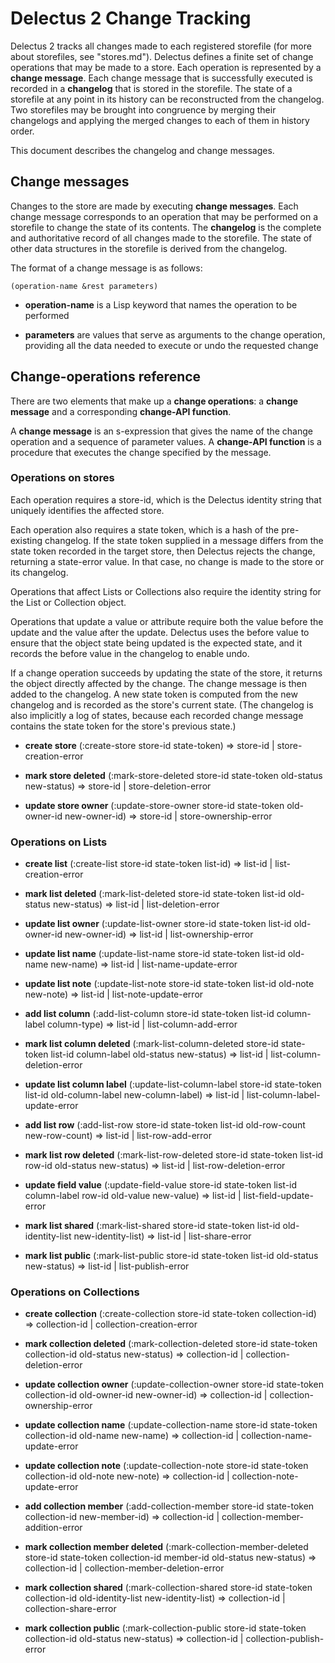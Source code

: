 # Delectus 2 Change Tracking

Delectus 2 tracks all changes made to each registered storefile (for
more about storefiles, see "stores.md"). Delectus defines a finite set
of change operations that may be made to a store. Each operation is
represented by a **change message**. Each change message that is
successfully executed is recorded in a **changelog** that is stored in
the storefile. The state of a storefile at any point in its history
can be reconstructed from the changelog. Two storefiles may be brought
into congruence by merging their changelogs and applying the merged
changes to each of them in history order.

This document describes the changelog and change messages.

## Change messages

Changes to the store are made by executing **change messages**. Each
change message corresponds to an operation that may be performed on a
storefile to change the state of its contents. The **changelog** is
the complete and authoritative record of all changes made to the
storefile. The state of other data structures in the storefile is
derived from the changelog.

The format of a change message is as follows:

```Lisp
(operation-name &rest parameters)
```

- **operation-name** is a Lisp keyword that names the operation to be
    performed

- **parameters** are values that serve as arguments to the change
    operation, providing all the data needed to execute or undo the
    requested change

## Change-operations reference

There are two elements that make up a **change operations**: a
**change message** and a corresponding **change-API function**.

A **change message** is an s-expression that gives the name of the
change operation and a sequence of parameter values. A **change-API
function** is a procedure that executes the change specified by the
message.

### Operations on stores

Each operation requires a store-id, which is the Delectus identity
string that uniquely identifies the affected store.

Each operation also requires a state token, which is a hash of the
pre-existing changelog. If the state token supplied in a message
differs from the state token recorded in the target store, then
Delectus rejects the change, returning a state-error value. In that
case, no change is made to the store or its changelog.

Operations that affect Lists or Collections also require the identity
string for the List or Collection object.

Operations that update a value or attribute require both the value
before the update and the value after the update. Delectus uses the
before value to ensure that the object state being updated is the
expected state, and it records the before value in the changelog to
enable undo.

If a change operation succeeds by updating the state of the store, it
returns the object directly affected by the change. The change message
is then added to the changelog. A new state token is computed from the
new changelog and is recorded as the store's current state. (The
changelog is also implicitly a log of states, because each recorded
change message contains the state token for the store's previous
state.)

- **create store**
    (:create-store store-id state-token)
    => store-id | store-creation-error

- **mark store deleted**
    (:mark-store-deleted store-id state-token old-status new-status)
    => store-id | store-deletion-error

- **update store owner**
    (:update-store-owner store-id state-token old-owner-id new-owner-id)
    => store-id | store-ownership-error

### Operations on Lists

- **create list**
    (:create-list store-id state-token list-id)
    => list-id | list-creation-error

- **mark list deleted**
    (:mark-list-deleted store-id state-token list-id old-status new-status)
    => list-id | list-deletion-error

- **update list owner**
    (:update-list-owner store-id state-token list-id old-owner-id new-owner-id)
    => list-id | list-ownership-error

- **update list name**
    (:update-list-name store-id state-token list-id old-name new-name)
    => list-id | list-name-update-error

- **update list note**
    (:update-list-note store-id state-token list-id old-note new-note)
    => list-id | list-note-update-error

- **add list column**
    (:add-list-column store-id state-token list-id column-label column-type)
    => list-id | list-column-add-error

- **mark list column deleted**
    (:mark-list-column-deleted store-id state-token list-id column-label old-status new-status)
    => list-id | list-column-deletion-error

- **update list column label**
    (:update-list-column-label store-id state-token list-id old-column-label new-column-label)
    => list-id | list-column-label-update-error

- **add list row**
    (:add-list-row store-id state-token list-id old-row-count new-row-count)
    => list-id | list-row-add-error

- **mark list row deleted**
    (:mark-list-row-deleted store-id state-token list-id row-id old-status new-status)
    => list-id | list-row-deletion-error

- **update field value**
    (:update-field-value store-id state-token list-id column-label row-id old-value new-value)
    => list-id | list-field-update-error

- **mark list shared**
    (:mark-list-shared store-id state-token list-id old-identity-list new-identity-list)
    => list-id | list-share-error

- **mark list public**
    (:mark-list-public store-id state-token list-id old-status new-status)
    => list-id | list-publish-error

### Operations on Collections

- **create collection**
    (:create-collection store-id state-token collection-id)
    => collection-id | collection-creation-error

- **mark collection deleted**
    (:mark-collection-deleted store-id state-token collection-id old-status new-status)
    => collection-id | collection-deletion-error

- **update collection owner**
    (:update-collection-owner store-id state-token collection-id old-owner-id new-owner-id)
    => collection-id | collection-ownership-error

- **update collection name**
    (:update-collection-name store-id state-token collection-id old-name new-name)
    => collection-id | collection-name-update-error

- **update collection note**
    (:update-collection-note store-id state-token collection-id old-note new-note)
    => collection-id | collection-note-update-error

- **add collection member**
    (:add-collection-member store-id state-token collection-id new-member-id)
    => collection-id | collection-member-addition-error

- **mark collection member deleted**
    (:mark-collection-member-deleted store-id state-token collection-id member-id old-status new-status)
    => collection-id | collection-member-deletion-error

- **mark collection shared**
    (:mark-collection-shared store-id state-token collection-id old-identity-list new-identity-list)
    => collection-id | collection-share-error

- **mark collection public**
    (:mark-collection-public store-id state-token collection-id old-status new-status)
    => collection-id | collection-publish-error



